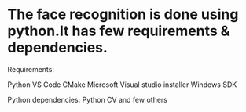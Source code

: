 # The face recognition is done using python.It has few requirements & dependencies.

Requirements:

Python
VS Code
CMake
Microsoft Visual studio installer
Windows SDK


Python dependencies:
Python CV and few others
